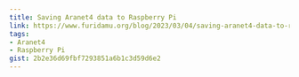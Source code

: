```yaml
---
title: Saving Aranet4 data to Raspberry Pi
link: https://www.furidamu.org/blog/2023/03/04/saving-aranet4-data-to-raspberry-pi/
tags: 
- Aranet4
- Raspberry Pi
gist: 2b2e36d69fbf7293851a6b1c3d59d6e2
---
```

